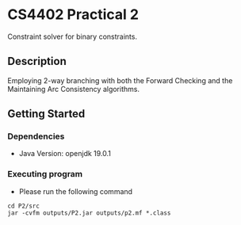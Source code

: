 # CS4402 Practical 2

Constraint solver for binary constraints.

## Description

Employing 2-way branching with both the Forward Checking and the Maintaining Arc Consistency algorithms.

## Getting Started

### Dependencies

* Java Version: openjdk 19.0.1

### Executing program

* Please run the following command
```
cd P2/src
jar -cvfm outputs/P2.jar outputs/p2.mf *.class
```
